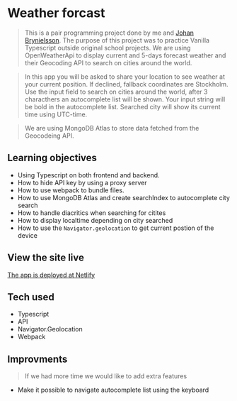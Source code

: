 # Weather forcast
> This is a pair programming project done by me and [Johan Brynielsson](https://github.com/johanbry). The purpose of this project was to practice Vanilla Typescript outside original school projects. We are using OpenWeatherApi to display current and 5-days forecast weather and their Geocoding API to search on cities around the world. 


> In this app you will be asked to share your location to see weather at your current position. If declined, fallback coordinates are Stockholm. Use the input field to search on cities around the world, after 3 characthers an autocomplete list will be shown. Your input string will be bold in the autocomplete list. Searched city will show its current time using UTC-time. 


> We are using MongoDB Atlas to store data fetched from the Geocodeing API. 


## Learning objectives 
* Using Typescript on both frontend and backend.
* How to hide API key by using a proxy server
* How to use webpack to bundle files.
* How to use MongoDB Atlas and create searchIndex to autocomplete city search
* How to handle diacritics when searching for citites
* How to display localtime depending on city searched 
* How to use the ``Navigator.geolocation`` to get current postion of the device 


## View the site live 
[The app is deployed at Netlify](https://weatherappjt.netlify.app/)

## Tech used
* Typescript 
* API 
* Navigator.Geolocation
* Webpack


## Improvments
> If we had more time we would like to add extra features

* Make it possible to navigate autocomplete list using the keyboard

